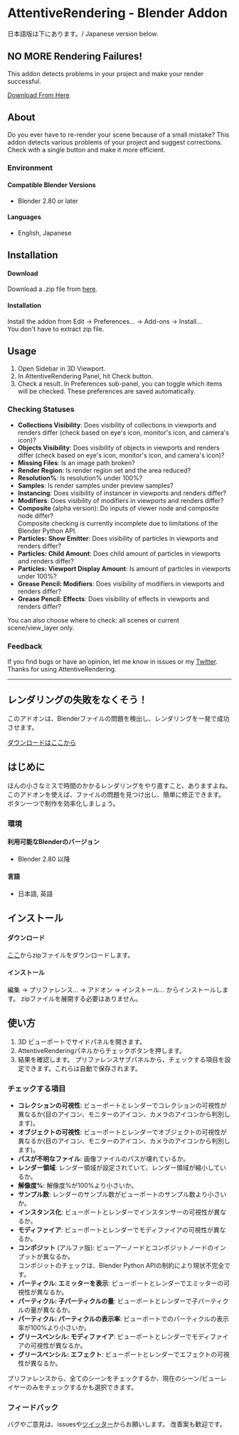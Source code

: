 # AttentiveRendering - Blender Addon
日本語版は下にあります。/ Japanese version below.
## NO MORE Rendering Failures!
This addon detects problems in your project and make your render successful.

[Download From Here](https://example.com)

## About
Do you ever have to re-render your scene because of a small mistake?
This addon detects various problems of your project and suggest corrections.
Check with a single button and make it more efficient.

### Environment
#### Compatible Blender Versions
* Blender 2.80 or later

#### Languages
* English, Japanese

## Installation
#### Download
Download a .zip file from [here](https://example.com).
#### Installation
Install the addon from Edit -> Preferences... -> Add-ons -> Install...  
You don't have to extract zip file.

## Usage
1. Open Sidebar in 3D Viewport.
2. In AttentiveRendering Panel, hit Check button.
3. Check a result.
In Preferences sub-panel, you can toggle which items will be checked. These preferences are saved automatically.

### Checking Statuses  
* **Collections Visibility**: Does visibility of collections in viewports and renders differ (check based on eye's icon, monitor's icon, and camera's icon)?
* **Objects Visibility**: Does visibility of objects in viewports and renders differ (check based on eye's icon, monitor's icon, and camera's icon)?
* **Missing Files**: Is an image path broken?
* **Render Region**: Is render region set and the area reduced?
* **Resolution%**: Is resolution% under 100%?
* **Samples**: Is render samples under preview samples?
* **Instancing**: Does visibility of instancer in viewports and renders differ?
* **Modifiers**: Does visibility of modifiers in viewports and renders differ?
* **Composite** (alpha version): Do inputs of viewer node and composite node differ?  
Composite checking is currently incomplete due to limitations of the Blender Python API.
* **Particles: Show Emitter**: Does visibility of particles in viewports and renders differ?
* **Particles: Child Amount**: Does child amount of particles in viewports and renders differ?
* **Particles: Viewport Display Amount**: Is amount of particles in viewports under 100%?
* **Grease Pencil: Modifiers**: Does visibility of modifiers in viewports and renders differ?
* **Grease Pencil: Effects**: Does visibility of effects in viewports and renders differ?  

You can also choose where to check: all scenes or current scene/view_layer only.

### Feedback
If you find bugs or have an opinion, let me know in issues or my [Twitter](https://twitter.com/mineBeReal).
Thanks for using AttentiveRendering.

---
## レンダリングの失敗をなくそう！
このアドオンは、Blenderファイルの問題を検出し、レンダリングを一発で成功させます。

[ダウンロードはここから](https://example.com)

## はじめに
ほんの小さなミスで時間のかかるレンダリングをやり直すこと、ありますよね。  
このアドオンを使えば、ファイルの問題を見つけ出し、簡単に修正できます。  
ボタン一つで制作を効率化しましょう。

### 環境
#### 利用可能なBlenderのバージョン
* Blender 2.80 以降

#### 言語
* 日本語, 英語

## インストール
#### ダウンロード
[ここ](https://example.com)からzipファイルをダウンロードします。
#### インストール
編集 -> プリファレンス... -> アドオン -> インストール... からインストールします。
zipファイルを展開する必要はありません。

## 使い方
1. 3D ビューポートでサイドパネルを開きます。
2. AttentiveRenderingパネルからチェックボタンを押します。
3. 結果を確認します。
プリファレンスサブパネルから、チェックする項目を設定できます。これらは自動で保存されます。

### チェックする項目 
* **コレクションの可視性**: ビューポートとレンダーでコレクションの可視性が異なるか(目のアイコン、モニターのアイコン、カメラのアイコンから判別します)。
* **オブジェクトの可視性**: ビューポートとレンダーでオブジェクトの可視性が異なるか(目のアイコン、モニターのアイコン、カメラのアイコンから判別します)。
* **パスが不明なファイル**: 画像ファイルのパスが壊れているか。
* **レンダー領域**: レンダー領域が設定されていて、レンダー領域が縮小しているか。
* **解像度%**: 解像度%が100%より小さいか。
* **サンプル数**: レンダーのサンプル数がビューポートのサンプル数より小さいか。
* **インスタンス化**: ビューポートとレンダーでインスタンサーの可視性が異なるか。
* **モディファイア**: ビューポートとレンダーでモディファイアの可視性が異なるか。
* **コンポジット** (アルファ版): ビューアーノードとコンポジットノードのインプットが異なるか。  
コンポジットのチェックは、Blender Python APIの制約により現状不完全です。
* **パーティクル: エミッターを表示**: ビューポートとレンダーでエミッターの可視性が異なるか。
* **パーティクル: 子パーティクルの量**: ビューポートとレンダーで子パーティクルの量が異なるか。
* **パーティクル: パーティクルの表示率**: ビューポートでのパーティクルの表示率が100%より小さいか。
* **グリースペンシル: モディファイア**: ビューポートとレンダーでモディファイアの可視性が異なるか。
* **グリースペンシル: エフェクト**: ビューポートとレンダーでエフェクトの可視性が異なるか。

プリファレンスから、全てのシーンをチェックするか、現在のシーン/ビューレイヤーのみをチェックするかも選択できます。

### フィードバック
バグやご意見は、issuesや[ツイッター](https://twitter.com/mineBeReal)からお願いします。
改善案も歓迎です。
